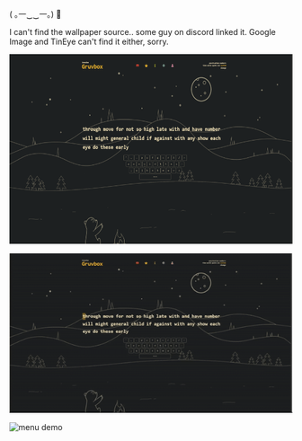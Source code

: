 ( ｡一‿‿一｡) 🍵

I can't find the wallpaper source.. some guy on discord linked it. Google Image and TinEye can't find it either, sorry.

<img src="demo/screenshot.png" width="600px" height="338"/>

![typing demo](demo/typing.gif)

![menu demo](demo/menu.gif)
